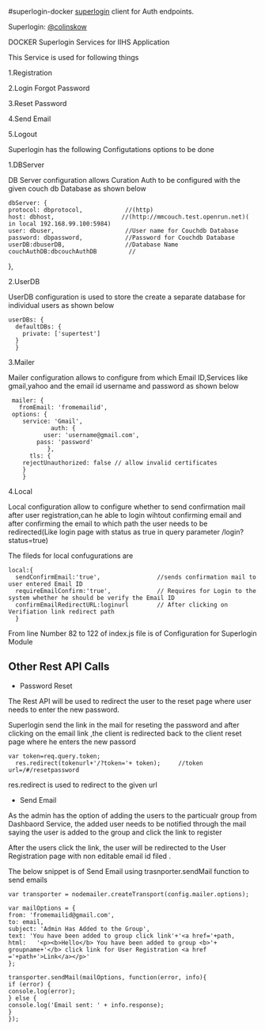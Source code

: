 #superlogin-docker
[superlogin](https://github.com/colinskow/superlogin) client for Auth endpoints. 



Superlogin: [@colinskow](https://github.com/colinskow)

DOCKER Superlogin Services for IIHS Application

This Service is used for following things

1.Registration 

2.Login Forgot Password 

3.Reset Password

4.Send Email

5.Logout



Superlogin has the following Configutations options to be done 

1.DBServer

DB Server configuration allows Curation Auth to be configured with the given couch db Database as shown below


    dbServer: {
    protocol: dbprotocol,            //(http)
    host: dbhost,                   //(http://mmcouch.test.openrun.net)( in local 192.168.99.100:5984)
    user: dbuser,                    //User name for Couchdb Database
    password: dbpassword,            //Password for Couchdb Database
    userDB:dbuserDB,                 //Database Name
    couchAuthDB:dbcouchAuthDB         //
  },

2.UserDB

UserDB configuration is used to store the create a separate database for individual users as shown below


    userDBs: {
      defaultDBs: {
        private: ['supertest']
      }
      }

3.Mailer

Mailer configuration allows to configure from which Email ID,Services like gmail,yahoo and the email id username and password as shown below



     mailer: {
       fromEmail: 'fromemailid',
     options: {
        service: 'Gmail',
          		auth: {
              user: 'username@gmail.com',
            pass: 'password'
               },
		  tls: {
        rejectUnauthorized: false // allow invalid certificates
        }
        }

4.Local

Local configuration allow to configure whether to send confirmation mail after user registration,can he able to login wihtout confirming email and after confirming the email to which path the user needs to be redirected(Like login page with status as true in query parameter /login?status=true) 

The fileds for local confugurations are


    local:{
	  sendConfirmEmail:'true',                //sends confirmation mail to user entered Email ID
	  requireEmailConfirm:'true',             // Requires for Login to the system whether he should be verify the Email ID
	  confirmEmailRedirectURL:loginurl        // After clicking on Verifiation link redirect path
	  }



From line Number 82 to 122 of index.js file is of Configuration for Superlogin Module

## Other Rest API Calls


 - Password Reset

The Rest API will be used to redirect the user to the reset page where user needs to enter the new password.

Superlogin send the link in the mail for reseting the password and after clicking on the email link ,the client is redirected back to the client reset page where he enters the new passord

    var token=req.query.token;
	  res.redirect(tokenurl+'/?token='+ token);     //token url=/#/resetpassword
								   
res.redirect is used to redirect to the given url 


 - Send Email
 
As the admin has the option of adding the users to the particualr group from Dashbaord Service, the added user needs to be notified through the mail saying the user is added to the group and click the link to register

After the users click the link, the user will be redirected to the User Registration page with non editable email id filed .

The below snippet is of Send Email using trasnporter.sendMail function to send emails

    var transporter = nodemailer.createTransport(config.mailer.options);

    var mailOptions = {
    from: 'fromemailid@gmail.com',
    to: email,
    subject: 'Admin Has Added to the Group',
    text: 'You have been added to group click link'+'<a href='+path,
    html:   '<p><b>Hello</b> You have been added to group <b>'+ groupname+'</b> click link for User Registration <a href       ='+path+'>Link</a></p>'
    };

    transporter.sendMail(mailOptions, function(error, info){
    if (error) {
    console.log(error);
    } else {
    console.log('Email sent: ' + info.response);
    }
    });
